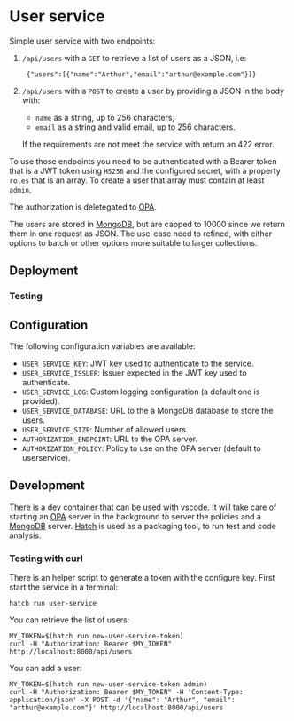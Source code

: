# User service

Simple user service with two endpoints:

1. `/api/users` with a `GET` to retrieve a list of users as a JSON, i.e:

        {"users":[{"name":"Arthur","email":"arthur@example.com"}]}

2. `/api/users` with a `POST` to create a user by providing a JSON in the body
    with:
    - `name` as a string, up to 256 characters,
    - `email` as a string and valid email, up to 256 characters.

    If the requirements are not meet the service with return an 422 error.

To use those endpoints you need to be authenticated with a Bearer token that
is a JWT token using `HS256` and the configured secret, with a property `roles`
that is an array. To create a user that array must contain at least `admin`.

The authorization is deletegated to [OPA](https://www.openpolicyagent.org/).

The users are stored in [MongoDB](https://www.mongodb.com/), but are capped to
10000 since we return them in one request as JSON. The use-case need to refined, with either options to batch or other options more suitable to larger
collections.

## Deployment

### Testing

## Configuration

The following configuration variables are available:

- `USER_SERVICE_KEY`: JWT key used to authenticate to the service.
- `USER_SERVICE_ISSUER`: Issuer expected in the JWT key used to authenticate.
- `USER_SERVICE_LOG`: Custom logging configuration (a default one is provided).
- `USER_SERVICE_DATABASE`: URL to the a MongoDB database to store the users.
- `USER_SERVICE_SIZE`: Number of allowed users.
- `AUTHORIZATION_ENDPOINT`: URL to the OPA server.
- `AUTHORIZATION_POLICY`: Policy to use on the OPA server (default to userservice).


## Development

There is a dev container that can be used with vscode. It will take care of
starting an [OPA](https://www.openpolicyagent.org/) server in the background
to server the policies and a [MongoDB](https://www.mongodb.com/) server.
[Hatch](https://hatch.pypa.io/latest/) is used as a packaging tool, to run
test and code analysis.

### Testing with curl

There is an helper script to generate a token with the configure key. First
start the service in a terminal:

    hatch run user-service

You can retrieve the list of users:

    MY_TOKEN=$(hatch run new-user-service-token)
    curl -H "Authorization: Bearer $MY_TOKEN" http://localhost:8000/api/users

You can add a user:

    MY_TOKEN=$(hatch run new-user-service-token admin)
    curl -H "Authorization: Bearer $MY_TOKEN" -H 'Content-Type: application/json' -X POST -d '{"name": "Arthur", "email": "arthur@example.com"}' http://localhost:8000/api/users
